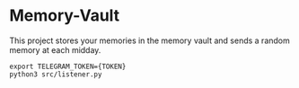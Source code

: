 # Memory-Vault

This project stores your memories in the memory vault and sends a random memory at each midday.


```
export TELEGRAM_TOKEN={TOKEN}
python3 src/listener.py
```
